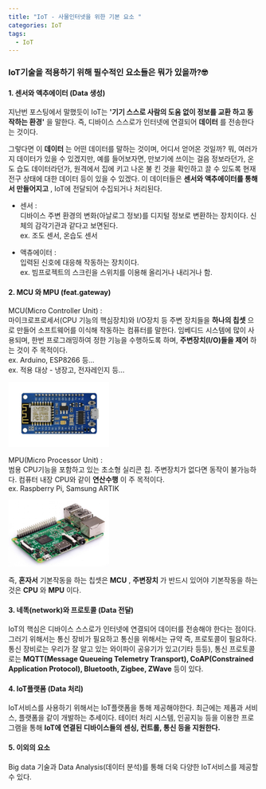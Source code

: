 ```yaml
---
title: "IoT - 사물인터넷을 위한 기본 요소 "
categories: IoT
tags:
  - IoT
---
```

### IoT기술을 적용하기 위해 필수적인 요소들은 뭐가 있을까?🤓   
#### 1. 센서와 액추에이터 (Data 생성)   

 지난번 포스팅에서 말했듯이 IoT는 __'기기 스스로 사람의 도움 없이 정보를 교환 하고 동작하는 환경'__ 을 말한다. 즉, 디바이스 스스로가 인터넷에 연결되어 __데이터__ 를 전송한다는 것이다.   

 그렇다면 이 __데이터__ 는 어떤 데이터를 말하는 것이며, 어디서 얻어온 것일까? 뭐, 여러가지 데이터가 있을 수 있겠지만, 예를 들어보자면, 만보기에 쓰이는 걸음 정보라던가, 온도 습도 데이터라던가, 원격에서 집에 키고 나온 불 킨 것을 확인하고 끌 수 있도록 현재 전구 상태에 대한 데이터 등이 있을 수 있겠다. 이 데이터들은 __센서와 액추에이터를 통해서 만들어지고__ , IoT에 전달되어 수집되거나 처리된다.  

 * 센서 :     
 디바이스 주변 환경의 변화(아날로그 정보)를 디지털 정보로 변환하는 장치이다. 신체의 감각기관과 같다고 보면된다.   
 ex. 조도 센서, 온습도 센서    

 * 액츄에이터 :     
 입력된 신호에 대응해 작동하는 장치이다.    
 ex. 빔프로젝트의 스크린을 스위치를 이용해 올리거나 내리거나 함.

#### 2. MCU 와 MPU (feat.gateway)     
MCU(Micro Controller Unit) :     
마이크로프로세서(CPU 기능의 핵심장치)와 I/O장치 등 주변 장치들을 __하나의 칩셋__ 으로 만들어 소프트웨어를 이식해 작동하는 컴퓨터를 말한다. 임베디드 시스템에 많이 사용되며, 한번 프로그래밍하여 정한 기능을 수행하도록 하며, __주변장치(I/O)들을 제어__ 하는 것이 주 목적이다.     
ex. Arduino, ESP8266 등...    
ex. 적용 대상 - 냉장고, 전자레인지 등...

<img src="/assets/IoT/esp8266.png" width="40%" height="30%" title="esp8266" alt="esp8266">

MPU(Micro Processor Unit) :      
범용 CPU기능을 포함하고 있는 초소형 실리콘 칩. 주변장치가 없다면 동작이 불가능하다. 컴퓨터 내장 CPU와 같이 __연산수행__ 이 주 목적이다.   
ex. Raspberry Pi, Samsung ARTIK       

<img src="/assets/IoT/raspberryPi.jpg" width="40%" height="30%" title="raspberry" alt="raspberry">

즉, __혼자서__ 기본작동을 하는 칩셋은 __MCU__ , __주변장치__ 가 반드시 있어야 기본작동을 하는 것은 __CPU__ 와 __MPU__ 이다.

#### 3. 네똑(network)와 프로토콜 (Data 전달)    
IoT의 핵심은 디바이스 스스로가 인터넷에 연결되어 데이터를 전송해야 한다는 점이다. 그러기 위해서는 통신 장비가 필요하고 통신을 위해서는 규약 즉, 프로토콜이 필요하다. 통신 장비로는 우리가 잘 알고 있는 와이파이 공유기가 있고(기타 등등), 통신 프로토콜로는 __MQTT(Message Queueing Telemetry Transport), CoAP(Constrained Application Protocol), Bluetooth, Zigbee, ZWave__ 등이 있다.


#### 4. IoT플랫폼 (Data 처리)
IoT서비스를 사용하기 위해서는 IoT플랫폼을 통해 제공해야한다. 최근에는 제품과 서비스, 플랫폼을 같이 개발하는 추세이다. 테이터 처리 시스템, 인공지능 등을 이용한 프로그램을 통해 __IoT에 연결된 디바이스들의 센싱, 컨트롤, 통신 등을 지원한다.__      

#### 5. 이외의 요소     
Big data 기술과 Data Analysis(데이터 분석)를 통해 더욱 다양한 IoT서비스를 제공할 수 있다.
